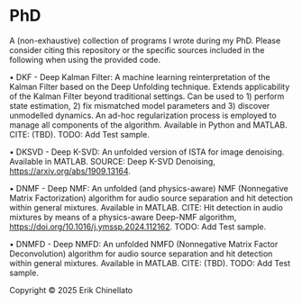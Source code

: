 # PhD

A (non-exhaustive) collection of programs I wrote during my PhD. Please consider citing this repository or the specific sources included in the following when using the provided code.


• DKF - Deep Kalman Filter: A machine learning reinterpretation of the Kalman Filter based on the Deep Unfolding technique. Extends applicability of the Kalman Filter beyond traditional settings. Can be used to 1) perform state estimation, 2) fix mismatched model parameters and 3) discover unmodelled dynamics. An ad-hoc regularization process is employed to manage all components of the algorithm. Available in Python and MATLAB. CITE: (TBD). TODO: Add Test sample.

• DKSVD - Deep K-SVD: An unfolded version of ISTA for image denoising. Available in MATLAB. SOURCE: Deep K-SVD Denoising, https://arxiv.org/abs/1909.13164. 

• DNMF - Deep NMF: An unfolded (and physics-aware) NMF (Nonnegative Matrix Factorization) algorithm for audio source separation and hit detection within general mixtures. Available in MATLAB. CITE: Hit detection in audio mixtures by means of a physics-aware Deep-NMF algorithm, https://doi.org/10.1016/j.ymssp.2024.112162. TODO: Add Test sample.

• DNMFD - Deep NMFD: An unfolded NMFD (Nonnegative Matrix Factor Deconvolution) algorithm for audio source separation and hit detection within general mixtures. Available in MATLAB. CITE: (TBD). TODO: Add Test sample.


Copyright © 2025 Erik Chinellato
